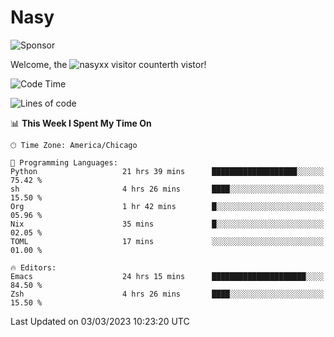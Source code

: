 # Nasy

<!--
<p align="center">
<img height="200" src="https://github-readme-stats.vercel.app/api?username=nasyxx&count_private=true&show_icons=true&theme=dracula&include_all_commits=true"/>
<img height="200" src="https://github-readme-stats.vercel.app/api/top-langs/?username=nasyxx&theme=dracula&hide=html,jupyter+notebook&count_private=true&show_icons=true"/>
</p>

  
----------------
-->

![Sponsor](https://img.shields.io/static/v1.svg?label=Sponsor&message=%E2%9D%A4&logo=GitHub&style=flat&color=pink)
 
Welcome, the ![nasyxx visitor counter](https://count.getloli.com/get/@nasyxx?theme=rule34)th vistor!
 
<!--START_SECTION:waka-->
![Code Time](http://img.shields.io/badge/Code%20Time-3%2C204%20hrs%2041%20mins-blue)

![Lines of code](https://img.shields.io/badge/From%20Hello%20World%20I%27ve%20Written-6.0%20million%20lines%20of%20code-blue)

📊 **This Week I Spent My Time On** 

```text
🕑︎ Time Zone: America/Chicago

💬 Programming Languages: 
Python                   21 hrs 39 mins      ███████████████████░░░░░░   75.42 % 
sh                       4 hrs 26 mins       ████░░░░░░░░░░░░░░░░░░░░░   15.50 % 
Org                      1 hr 42 mins        █░░░░░░░░░░░░░░░░░░░░░░░░   05.96 % 
Nix                      35 mins             █░░░░░░░░░░░░░░░░░░░░░░░░   02.05 % 
TOML                     17 mins             ░░░░░░░░░░░░░░░░░░░░░░░░░   01.00 % 

🔥 Editors: 
Emacs                    24 hrs 15 mins      █████████████████████░░░░   84.50 % 
Zsh                      4 hrs 26 mins       ████░░░░░░░░░░░░░░░░░░░░░   15.50 % 
```


 Last Updated on 03/03/2023 10:23:20 UTC
<!--END_SECTION:waka-->

<!-- ![visitors](https://visitor-badge.laobi.icu/badge?page_id=nasyxx.nasyxx) -->
